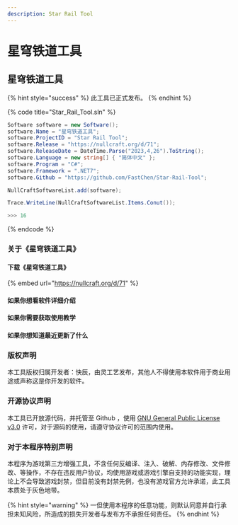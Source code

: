 ```yaml
---
description: Star Rail Tool
---
```


# 星穹铁道工具

## 星穹铁道工具

{% hint style="success" %}
此工具已正式发布。
{% endhint %}

{% code title="Star_Rail_Tool.sln" %}
```csharp
Software software = new Software();
software.Name = "星穹铁道工具";
software.ProjectID = "Star Rail Tool";
software.Release = "https://nullcraft.org/d/71";
software.ReleaseDate = DateTime.Parse("2023,4,26").ToString();
software.Language = new string[] { "简体中文" };
software.Program = "C#";
software.Framework = ".NET7";
software.Github = "https://github.com/FastChen/Star-Rail-Tool";

NullCraftSoftwareList.add(software);

Trace.WriteLine(NullCraftSoftwareList.Items.Conut());

>>> 16
```
{% endcode %}

### 关于《星穹铁道工具》

#### 下载《星穹铁道工具》

{% embed url="https://nullcraft.org/d/71" %}

#### 如果你想看软件详细介绍

#### 如果你需要获取使用教学

#### 如果你想知道最近更新了什么

### 版权声明

本工具版权归属开发者：快辰，由灵工艺发布，其他人不得使用本软件用于商业用途或声称这是你开发的软件。

### 开源协议声明

本工具已开放源代码，并托管至 Github ，使用 [GNU General Public License v3.0](https://github.com/FastChen/Star-Rail-Tool/blob/master/LICENSE) 许可，对于源码的使用，请遵守协议许可的范围内使用。

### 对于本程序特别声明

本程序为游戏第三方增强工具，不含任何反编译、注入、破解、内存修改、文件修改、等操作，不存在违反用户协议，均使用游戏或游戏引擎自支持的功能实现，理论上不会导致游戏封禁，但目前没有封禁先例，也没有游戏官方允许承诺，此工具本质处于灰色地带。

{% hint style="warning" %}
一但使用本程序的任意功能，则默认同意并自行承担未知风险，所造成的损失开发者与发布方不承担任何责任。
{% endhint %}
